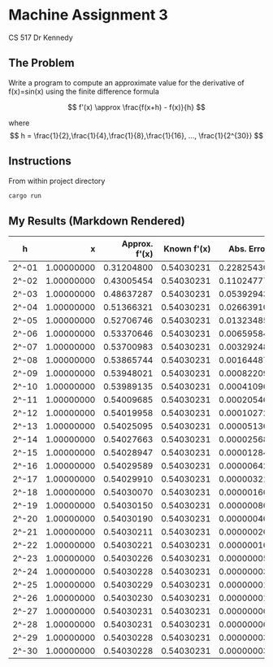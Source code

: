 # Machine Assignment 3

CS 517
Dr Kennedy

## The Problem
Write a program to compute an approximate value for the derivative of f(x)=sin(x)
 using the finite difference formula

$$
f'(x) \approx \frac{f(x+h) - f(x)}{h}
$$

where 
$$
h = \frac{1}{2},\frac{1}{4},\frac{1}{8},\frac{1}{16}, ..., \frac{1}{2^{30}}
$$

## Instructions
From within project directory
```rust
cargo run
```

## My Results (Markdown Rendered)
|  h   |       x       | Approx. f'(x) |  Known f'(x)  |  Abs. Error   |
|:----:|--------------:|--------------:|--------------:|--------------:|
|2^-01 |    1.00000000 |    0.31204800 |    0.54030231 |    0.22825430 |
|2^-02 |    1.00000000 |    0.43005454 |    0.54030231 |    0.11024777 |
|2^-03 |    1.00000000 |    0.48637287 |    0.54030231 |    0.05392943 |
|2^-04 |    1.00000000 |    0.51366321 |    0.54030231 |    0.02663910 |
|2^-05 |    1.00000000 |    0.52706746 |    0.54030231 |    0.01323485 |
|2^-06 |    1.00000000 |    0.53370646 |    0.54030231 |    0.00659584 |
|2^-07 |    1.00000000 |    0.53700983 |    0.54030231 |    0.00329248 |
|2^-08 |    1.00000000 |    0.53865744 |    0.54030231 |    0.00164487 |
|2^-09 |    1.00000000 |    0.53948021 |    0.54030231 |    0.00082209 |
|2^-10 |    1.00000000 |    0.53989135 |    0.54030231 |    0.00041096 |
|2^-11 |    1.00000000 |    0.54009685 |    0.54030231 |    0.00020546 |
|2^-12 |    1.00000000 |    0.54019958 |    0.54030231 |    0.00010272 |
|2^-13 |    1.00000000 |    0.54025095 |    0.54030231 |    0.00005136 |
|2^-14 |    1.00000000 |    0.54027663 |    0.54030231 |    0.00002568 |
|2^-15 |    1.00000000 |    0.54028947 |    0.54030231 |    0.00001284 |
|2^-16 |    1.00000000 |    0.54029589 |    0.54030231 |    0.00000642 |
|2^-17 |    1.00000000 |    0.54029910 |    0.54030231 |    0.00000321 |
|2^-18 |    1.00000000 |    0.54030070 |    0.54030231 |    0.00000160 |
|2^-19 |    1.00000000 |    0.54030150 |    0.54030231 |    0.00000080 |
|2^-20 |    1.00000000 |    0.54030190 |    0.54030231 |    0.00000040 |
|2^-21 |    1.00000000 |    0.54030211 |    0.54030231 |    0.00000020 |
|2^-22 |    1.00000000 |    0.54030221 |    0.54030231 |    0.00000010 |
|2^-23 |    1.00000000 |    0.54030226 |    0.54030231 |    0.00000005 |
|2^-24 |    1.00000000 |    0.54030228 |    0.54030231 |    0.00000003 |
|2^-25 |    1.00000000 |    0.54030229 |    0.54030231 |    0.00000001 |
|2^-26 |    1.00000000 |    0.54030230 |    0.54030231 |    0.00000001 |
|2^-27 |    1.00000000 |    0.54030231 |    0.54030231 |    0.00000000 |
|2^-28 |    1.00000000 |    0.54030231 |    0.54030231 |    0.00000000 |
|2^-29 |    1.00000000 |    0.54030228 |    0.54030231 |    0.00000003 |
|2^-30 |    1.00000000 |    0.54030228 |    0.54030231 |    0.00000003 |
